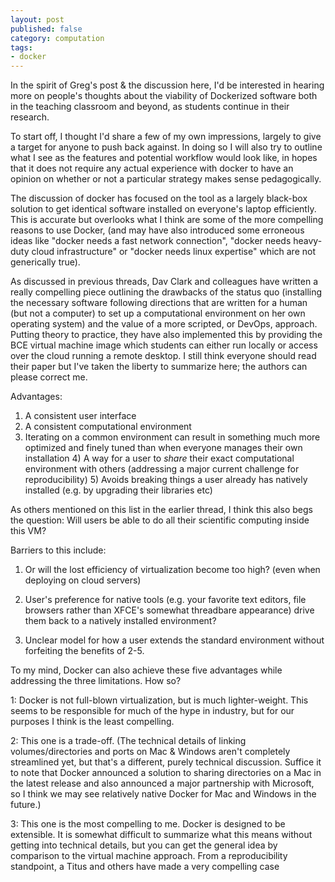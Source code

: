 ```yaml
---
layout: post
published: false
category: computation
tags:
- docker
---
```




In the spirit of Greg's post & the discussion here, I'd be interested
in hearing more on people's thoughts about the viability of Dockerized
software both in the teaching classroom and beyond, as students continue
in their research.

To start off, I thought I'd share a few of my own impressions, largely
to give a target for anyone to push back against.  In doing so I will
also try to outline what I see as the features and potential workflow
would look like, in hopes that it does not require any actual experience
with docker to have an opinion on whether or not a particular strategy
makes sense pedagogically.

The discussion of docker has focused on the tool as a largely black-box
solution to get identical software installed on everyone's laptop
efficiently.  This is accurate but overlooks what I think are some of
the more compelling reasons to use Docker, (and may have also introduced
some erroneous ideas like "docker needs a fast network connection",
"docker needs heavy-duty cloud infrastructure" or "docker needs linux
expertise" which are not generically true).

As discussed in previous threads, Dav Clark and colleagues have written
a really compelling piece outlining the drawbacks of the status quo
(installing the necessary software following directions that are written
for a human (but not a computer) to set up a computational environment on
her own operating system) and the value of a more scripted, or DevOps,
approach.  Putting theory to practice, they have also implemented this
by providing the BCE virtual machine image which students can either
run locally or access over the cloud running a remote desktop.  I still
think everyone should read their paper but I've taken the liberty to
summarize here; the authors can please correct me.

Advantages:

1) A consistent user interface 
2) A consistent computational environment
3) Iterating on a common environment can result in something much
more optimized and finely tuned than when everyone manages their own
installation 4) A way for a user to _share_ their exact computational
environment with others (addressing a major current challenge for
reproducibility) 5) Avoids breaking things a user already has natively
installed (e.g. by upgrading their libraries etc)

As others mentioned on this list in the earlier thread, I think this
also begs the question: Will users be able to do all their scientific
computing inside this VM?

Barriers to this include: 

1) Or will the lost efficiency of virtualization become too high? (even
when deploying on cloud servers)

2) User's preference for native tools (e.g. your favorite text editors,
file browsers rather than XFCE's somewhat threadbare appearance) drive
them back to a natively installed environment?

3) Unclear model for how a user extends the standard environment without
forfeiting the benefits of 2-5.

To my mind, Docker can also achieve these five advantages while addressing
the three limitations.  How so?

1: Docker is not full-blown virtualization, but is much lighter-weight.
This seems to be responsible for much of the hype in industry, but for
our purposes I think is the least compelling.

2: This one is a trade-off.  (The technical details of linking
volumes/directories and ports on Mac & Windows aren't completely
streamlined yet, but that's a different, purely technical
discussion. Suffice it to note that Docker announced a solution to
sharing directories on a Mac in the latest release and also announced
a major partnership with Microsoft, so I think we may see relatively
native Docker for Mac and Windows in the future.)

3: This one is the most compelling to me.  Docker is designed to
be extensible.  It is somewhat difficult to summarize what this means
without getting into technical details, but you can get the general idea
by comparison to the virtual machine approach.  From a reproducibility
standpoint, a Titus and others have made a very compelling case

